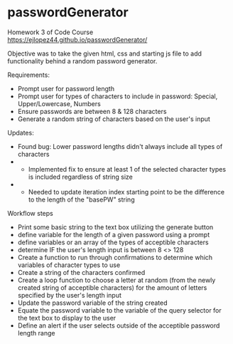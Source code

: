 # passwordGenerator
Homework 3 of Code Course
https://ejlopez44.github.io/passwordGenerator/

Objective was to take the given html, css and starting js file to add functionality behind a random password generator.

Requirements:
- Prompt user for password length
- Prompt user for types of characters to include in password: Special, Upper/Lowercase, Numbers
- Ensure passwords are between 8 & 128 characters
- Generate a random string of characters based on the user's input

Updates:
- Found bug: Lower password lengths didn't always include all types of characters
- - Implemented fix to ensure at least 1 of the selected character types is included regardless of string size
- - Needed to update iteration index starting point to be the difference to the length of the "basePW" string

Workflow steps
- Print some basic string to the text box utilizing the generate button
- define variable for the length of a given password using a prompt
- define variables or an array of the types of acceptible characters
- determine IF the user's length input is between 8 <> 128
- Create a function to run through confirmations to determine which variables of character types to use
- Create a string of the characters confirmed
- Create a loop function to choose a letter at random (from the newly created string of acceptible characters) for the amount of letters specified by the user's length input
- Update the password variable of the string created
- Equate the password variable to the variable of the query selector for the text box to display to the user
- Define an alert if the user selects outside of the acceptible password length range 